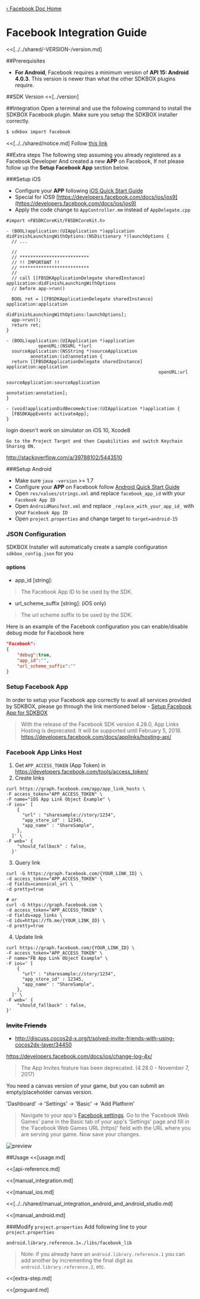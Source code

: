 [&#8249; Facebook Doc Home](./)

<h1>Facebook Integration Guide</h1>
<<[../../shared/-VERSION-/version.md]

##Prerequisites
* __For Android__, Facebook requires a minimum version of __API 15: Android 4.0.3__. This version is newer than what the other SDKBOX plugins require.

##SDK Version
<<[../version]

##Integration
Open a terminal and use the following command to install the SDKBOX Facebook plugin. Make sure you setup the SDKBOX installer correctly.
```bash
$ sdkbox import facebook
```

<<[../../shared/notice.md]
Follow [this link](https://developers.facebook.com/docs/ios/ios9)

##Extra steps
The following step assuming you already registered as a Facebook Developer
And created a new __APP__ on Facebook, If not please follow up the __Setup Facebook App__ section below.

###Setup iOS
* Configure your __APP__ following [iOS Quick Start Guide](https://developers.facebook.com/quickstarts/?platform=ios)
* Special for iOS9 [https://developers.facebook.com/docs/ios/ios9](https://developers.facebook.com/docs/ios/ios9)
* Apply the code change to `AppController.mm` instead of `AppDelegate.cpp`

```
#import <FBSDKCoreKit/FBSDKCoreKit.h>

- (BOOL)application:(UIApplication *)application didFinishLaunchingWithOptions:(NSDictionary *)launchOptions {
  // ...

  //
  // **************************
  // !! IMPORTANT !!
  // **************************
  //
  // call [[FBSDKApplicationDelegate sharedInstance] application:didFinishLaunchingWithOptions
  // before app->run()

  BOOL ret = [[FBSDKApplicationDelegate sharedInstance] application:application
                                      didFinishLaunchingWithOptions:launchOptions];
  app->run();
  return ret;
}

- (BOOL)application:(UIApplication *)application
            openURL:(NSURL *)url
  sourceApplication:(NSString *)sourceApplication
         annotation:(id)annotation {
  return [[FBSDKApplicationDelegate sharedInstance] application:application
                                                         openURL:url
                                               sourceApplication:sourceApplication
                                                      annotation:annotation];
}

- (void)applicationDidBecomeActive:(UIApplication *)application {
  [FBSDKAppEvents activateApp];
}

```

login doesn't work on simulator on iOS 10, Xcode8

~~~
Go to the Project Target and then Capabilities and switch Keychain Sharing ON.
~~~
http://stackoverflow.com/a/39788102/5443510


###Setup Android
* Make sure `java -version` >= 1.7
* Configure your __APP__ on Facebook follow [Android Quick Start Guide](https://developers.facebook.com/quickstarts/?platform=android)
* Open `res/values/strings.xml` and replace `facebook_app_id` with your `Facebook App ID`
* Open `AndroidManifest.xml` and replace `_replace_with_your_app_id_` with your `Facebook App ID`
* Open `project.properties` and change target to `target=android-15`

<!--## Configuration
<<[../../shared/sdkbox_cloud.md]
<<[../../shared/remote_application_config.md]-->

### JSON Configuration
SDKBOX Installer will automatically create a sample configuration `sdkbox_config.json` for you

#### options

- app_id [string]:

> The Facebook App ID to be used by the SDK.

- url_scheme_suffix [string]: (iOS only)

> The url scheme suffix to be used by the SDK.

Here is an example of the Facebook configuration you can enable/disable debug mode for Facebook here
```json
"Facebook":
{
    "debug":true,
    "app_id":"",
    "url_scheme_suffix":""
}
```
### Setup Facebook App
In order to setup your Facebook app correctly to avail all services provided by SDKBOX, please go through the link mentioned below -
[Setup Facebook App for SDKBOX](http://blog.cocos2d-x.org/2016/07/setting-up-facebook-app-for-sdkbox-services/)
> With the release of the Facebook SDK version 4.28.0, App Links Hosting is deprecated. It will be supported until February 5, 2018.
> https://developers.facebook.com/docs/applinks/hosting-api/

### Facebook App Links Host

1. Get `APP_ACCESS_TOKEN` (App Token) in https://developers.facebook.com/tools/access_token/
2. Create links

```
curl https://graph.facebook.com/app/app_link_hosts \
-F access_token="APP_ACCESS_TOKEN" \
-F name="iOS App Link Object Example" \
-F ios=' [
    {
      "url" : "sharesample://story/1234",
      "app_store_id" : 12345,
      "app_name" : "ShareSample",
    },
  ]' \
-F web=' {
    "should_fallback" : false,
  }'
```

3. Query link

```
curl -G https://graph.facebook.com/{YOUR_LINK_ID} \
-d access_token="APP_ACCESS_TOKEN" \
-d fields=canonical_url \
-d pretty=true

# or
curl -G https://graph.facebook.com \
-d access_token="APP_ACCESS_TOKEN" \
-d fields=app_links \
-d ids=https://fb.me/{YOUR_LINK_ID} \
-d pretty=true
```

4. Update link

```
curl https://graph.facebook.com/{YOUR_LINK_ID} \
-F access_token="APP_ACCESS_TOKEN" \
-F name="FB App Link Object Example" \
-F ios=' [
    {
      "url" : "sharesample://story/1234",
      "app_store_id" : 12345,
      "app_name" : "ShareSample",
    },
  ]' \
-F web=' {
    "should_fallback" : false,
}'
```


### ~~Invite Friends~~
- http://discuss.cocos2d-x.org/t/solved-invite-friends-with-using-cocos2dx-layer/34450

https://developers.facebook.com/docs/ios/change-log-4x/

> The App Invites feature has been deprecated. (4.28.0 - November 7, 2017)


You need a canvas version of your game, but you can submit an empty/placeholder canvas version.

'Dashboard' -> 'Settings' -> 'Basic' -> 'Add Platform'

> Navigate to your app's [Facebook settings](https://developers.facebook.com/apps/). Go to the ‘Facebook Web Games' pane in the Basic tab of your app's ‘Settings' page and fill in the ‘Facebook Web Games URL (https)' field with the URL where you are serving your game. Now save your changes.

![preview](https://scontent-lax3-1.xx.fbcdn.net/v/t39.2178-6/16781471_393759444334692_3641607580918218752_n.PNG?_nc_cat=0&oh=2ac23410835c91da267971b1460f2d64&oe=5B74F3CE)

<!--<<[sdkbox-config-encrypt.md]-->

##Usage
<<[usage.md]

<<[api-reference.md]

<<[manual_integration.md]

<<[manual_ios.md]

<<[../../shared/manual_integration_android_and_android_studio.md]

<<[manual_android.md]

###Modify `project.properties`
Add following line to your `project.properties`

```
android.library.reference.1=./libs/facebook_lib
```

> Note: if you already have an `android.library.reference.1` you can add
> another by incrementing the final digit as `android.library.reference.2`, etc.

<<[extra-step.md]

<<[proguard.md]
